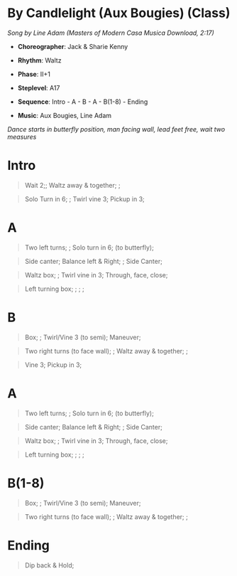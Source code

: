 # By Candlelight (Aux Bougies) (Class)
*Song by Line Adam (Masters of Modern Casa Musica Download, 2:17)*

* **Choreographer**: Jack & Sharie Kenny
* **Rhythm**: Waltz

* **Phase**: II+1
* **Steplevel**: A17

* **Sequence**: Intro - A - B - A - B(1-8) - Ending
* **Music**: Aux Bougies, Line Adam

*Dance starts in butterfly position, man facing wall, lead feet free, wait two measures*

# Intro

> Wait 2;; Waltz away & together; ;

> Solo Turn in 6; ; Twirl vine 3; Pickup in 3;

# A

> Two left turns; ; Solo turn in 6; (to butterfly);

> Side canter; Balance left & Right; ; Side Canter;

> Waltz box; ; Twirl vine in 3; Through, face, close;

> Left turning box; ; ; ;

# B

> Box; ; Twirl/Vine 3 (to semi); Maneuver;

> Two right turns (to face wall); ; Waltz away & together; ;

> Vine 3; Pickup in 3;

# A

> Two left turns; ; Solo turn in 6; (to butterfly);

> Side canter; Balance left & Right; ; Side Canter;

> Waltz box; ; Twirl vine in 3; Through, face, close;

> Left turning box; ; ; ;

# B(1-8)

> Box; ; Twirl/Vine 3 (to semi); Maneuver;

> Two right turns (to face wall); ; Waltz away & together; ;

# Ending

> Dip back & Hold;

